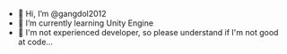 - 👋 Hi, I’m @gangdol2012
- 🌱 I’m currently learning Unity Engine
- 🌱 I'm not experienced developer, so please understand if I'm not good at code...
